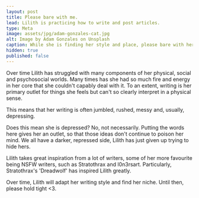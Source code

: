 ```yaml
---
layout: post
title: Please bare with me.
lead: Lilith is practicing how to write and post articles.
type: Meta
image: assets/jpg/adam-gonzales-cat.jpg
alt: Image by Adam Gonzales on Unsplash
caption: While she is finding her style and place, please bare with her.
hidden: true
published: false
---
```


Over time Lilith has struggled with many components of her physical, social and psychosocial worlds. Many times has she had so much fire and energy in her core that she couldn't capably deal with it. To an extent, writing is her primary outlet for things she feels but can't so clearly interpret in a physical sense.

This means that her writing is often jumbled, rushed, messy and, usually, depressing. 

Does this mean she is depressed? No, not necessarily. Putting the words here gives her an outlet, so that those ideas don't continue to poison her mind. We all have a darker, repressed side, Lilith has just given up trying to hide hers.

Lilith takes great inspiration from a lot of writers, some of her more favourite being NSFW writers, such as Stratothrax and l0n3rsart. Particularly, Stratothrax's 'Dreadwolf' has inspired Lilith greatly.

Over time, Lilith will adapt her writing style and find her niche. Until then, please hold tight <3.